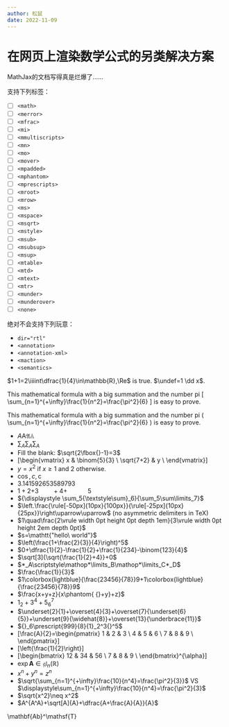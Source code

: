 ```yaml
---
author: 松鼠
date: 2022-11-09
---
```


# 在网页上渲染数学公式的另类解决方案

MathJax的文档写得真是烂爆了……

支持下列标签：

- [ ] `<math>`
- [ ] `<merror>`
- [ ] `<mfrac>`
- [ ] `<mi>`
- [ ] `<mmultiscripts>`
- [ ] `<mn>`
- [ ] `<mo>`
- [ ] `<mover>`
- [ ] `<mpadded>`
- [ ] `<mphantom>`
- [ ] `<mprescripts>`
- [ ] `<mroot>`
- [ ] `<mrow>`
- [ ] `<ms>`
- [ ] `<mspace>`
- [ ] `<msqrt>`
- [ ] `<mstyle>`
- [ ] `<msub>`
- [ ] `<msubsup>`
- [ ] `<msup>`
- [ ] `<mtable>`
- [ ] `<mtd>`
- [ ] `<mtext>`
- [ ] `<mtr>`
- [ ] `<munder>`
- [ ] `<munderover>`
- [ ] `<none>`

绝对不会支持下列玩意：

- `dir="rtl"`
- `<annotation>`
- `<annotation-xml>`
- `<maction>`
- `<semantics>`

$1+1=2\iiiint\dfrac{1}{4}\in\mathbb{R},\Re$ is true. $\undef=1 \dd x$.

This mathematical formula with a big summation and the number pi \[
  \sum_{n=1}^{+\infty}\frac{1}{n^2}=\frac{\pi^2}{6}
\] is easy to prove.

This mathematical formula with a big summation and the number pi \(
  \sum_{n=1}^{+\infty}\frac{1}{n^2}=\frac{\pi^2}{6}
\) is easy to prove.

- $A\mathrm{A}\mathfrak{A}\mathbb{A}$
- $\sum_A{\displaystyle\sum\nolimits_A}\sum_{\textstyle A}$
- Fill the blank: $\sqrt{2\fbox{}-1}=3$
- \[\begin{vmatrix}
    x & \binom{5}{3} \\
    \sqrt{7+2} & y \\
  \end{vmatrix}\]
- $y=x^2\text{ if }x\ge1\text{ and }2\text{ otherwise.}$
- $\cos, c, \mathrm{c}$
- $3.141592653589793$
- $1+2\mathord{+}3\qquad+4+\hspace{3em}5$
- ${\displaystyle \sum_5{\textstyle\sum}_6}{\sum_5\sum\limits_7}$
- $\left.\frac{\rule[-50px]{10px}{100px}}{\rule[-25px]{10px}{25px}}\right\uparrow\uparrow$ (no asymmetric delimiters in TeX)
- $1\quad\frac{2\vrule width 0pt height 0pt depth 1em}{3\vrule width 0pt height 2em depth 0pt}$
- $s=\mathtt{"hello\ world"}$
- $\left(\frac{1+\frac{2}{3}}{4}\right)^5$
- $0+\dfrac{1}{2}-\frac{1}{2}+\frac{1}{234}-\binom{123}{4}$
- $\sqrt[3]{\sqrt{\frac{1}{2}+4}}+0$
- $*_A\scriptstyle\mathop*\limits_B\mathop*\limits_C*_D$
- $\frac{\frac{1}}{3}$
- $1\colorbox{lightblue}{\frac{23456}{78}}9+1\colorbox{lightblue}{\frac{23456}{78}}9$
- $\frac{x+y+z}{x\phantom{ {}+y}+z}$
- $1_2+3^4+5_6^7$
- $\underset{2}{1}+\overset{4}{3}+\overset{7}{\underset{6}{5}}+\underset{9}{\widehat{8}}+\overset{13}{\underbrace{11}}$
- ${}_6\prescript{999}{8}{1}_2^3{}^5$
- \[\frac{A}{2}=\begin{pmatrix}
    1 & 2 & 3 \\
    4 & 5 & 6 \\
    7 & 8 & 9 \\
  \end{pmatrix}\]
- \[\left\{\frac{1}{2}\right\}\]
- \[\begin{bmatrix}
    12 & 34 & 56 \\
    7 & 8 & 9 \\
  \end{bmatrix}^{\alpha}\]
- $\exp\mathbf{A}\in\mathfrak{gl}_n(\mathbb{R})$
- $x^n+y^n=z^n$
- $\sqrt{\sum_{n=1}^{+\infty}\frac{10}{n^4}=\frac{\pi^2}{3}}$ VS $\displaystyle\sum_{n=1}^{+\infty}\frac{10}{n^4}=\frac{\pi^2}{3}$
- $\sqrt{x^2}\neq x^2$
- $A^{A^A}+\sqrt[A]{A}+\dfrac{A+\frac{A}{A}}{A}$

\mathbf{Ab}^\mathsf{T}
